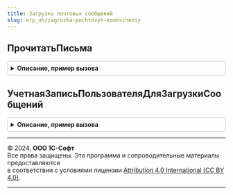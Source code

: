 ```yaml
---
title: Загрузка почтовых сообщений
slug: erp_uh/zagruzka-pochtovyh-soobscheniy
---
```



## ПрочитатьПисьма
<details style="margin: 1em 0; padding: 0.5em; border: 1px solid #ccc; border-radius: 6px;">

<summary style="font-weight: bold; cursor: pointer;">Описание, пример вызова</summary>

```bsl


// Читает с сервера почтовые сообщения.
//
// Параметры:
//  ПараметрыЧтенияПисем - Структура - параметры чтения писем:
//     * УчетнаяЗапись - СправочникСсылка.УчетныеЗаписиЭлектроннойПочты - учетная запись используемая для загрузки сообщений.
//     * ГлубинаПоиска - Число - глубина просмотра почтовых сообщений от текущей даты, в днях.
//     * МаксимальныйРазмерПисьма - Число - максимальный размер загружаемых сообщений, в мегабайтах.
//
// Возвращаемое значение:
//  ТаблицаЗначений - см. СоздатьАдаптированноеОписаниеПисьма.
//
Функция ПрочитатьПисьма(ПараметрыЧтенияПисем) Экспорт
```

Пример вызова
```bsl
Результат = ЗагрузкаПочтовыхСообщений.ПрочитатьПисьма(ПараметрыЧтенияПисем) 
```
</details>

## УчетнаяЗаписьПользователяДляЗагрузкиСообщений
<details style="margin: 1em 0; padding: 0.5em; border: 1px solid #ccc; border-radius: 6px;">

<summary style="font-weight: bold; cursor: pointer;">Описание, пример вызова</summary>

```bsl

// Возвращает учетную запись настроенную на получения почтовых сообщений, пустую ссылку
// если учетной записи настроенной на получение почты нет или Неопределено или в конфигурации
// отсутствует справочник УчетныеЗаписиЭлектроннойПочты.
//
// Возвращаемое значение:
//  СправочникСсылка.УчетныеЗаписиЭлектроннойПочты, Неопределено - учетная запись электронной почты.
//
Функция УчетнаяЗаписьПользователяДляЗагрузкиСообщений() Экспорт
```

Пример вызова
```bsl
Результат = ЗагрузкаПочтовыхСообщений.УчетнаяЗаписьПользователяДляЗагрузкиСообщений() 
```
</details>

---

© 2024, **ООО 1С-Софт**  
Все права защищены. Эта программа и сопроводительные материалы предоставляются  
в соответствии с условиями лицензии [Attribution 4.0 International (CC BY 4.0)](https://creativecommons.org/licenses/by/4.0/legalcode).

---

